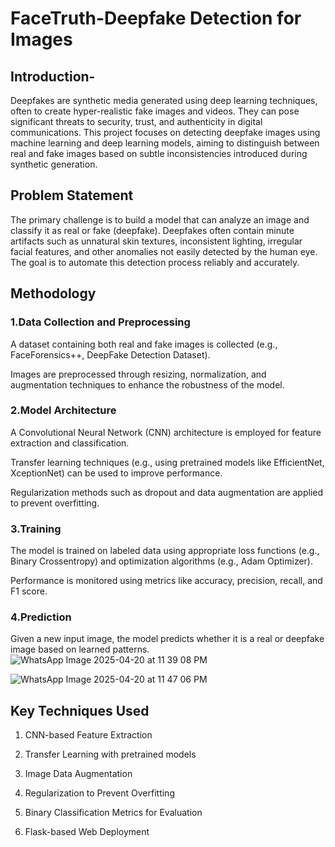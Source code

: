 # FaceTruth-Deepfake Detection for Images

## Introduction-

Deepfakes are synthetic media generated using deep learning techniques, often to create hyper-realistic fake images and videos.
They can pose significant threats to security, trust, and authenticity in digital communications.
This project focuses on detecting deepfake images using machine learning and deep learning models, aiming to distinguish between real and fake images based on subtle inconsistencies introduced during synthetic generation.

## Problem Statement
The primary challenge is to build a model that can analyze an image and classify it as real or fake (deepfake).
Deepfakes often contain minute artifacts such as unnatural skin textures, inconsistent lighting, irregular facial features, and other anomalies not easily detected by the human eye.
The goal is to automate this detection process reliably and accurately.

## Methodology
### 1.Data Collection and Preprocessing

A dataset containing both real and fake images is collected (e.g., FaceForensics++, DeepFake Detection Dataset).

Images are preprocessed through resizing, normalization, and augmentation techniques to enhance the robustness of the model.

### 2.Model Architecture

A Convolutional Neural Network (CNN) architecture is employed for feature extraction and classification.

Transfer learning techniques (e.g., using pretrained models like EfficientNet, XceptionNet) can be used to improve performance.

Regularization methods such as dropout and data augmentation are applied to prevent overfitting.

### 3.Training

The model is trained on labeled data using appropriate loss functions (e.g., Binary Crossentropy) and optimization algorithms (e.g., Adam Optimizer).

Performance is monitored using metrics like accuracy, precision, recall, and F1 score.

### 4.Prediction

Given a new input image, the model predicts whether it is a real or deepfake image based on learned patterns.
![WhatsApp Image 2025-04-20 at 11 39 08 PM](https://github.com/user-attachments/assets/c71a73fa-5bf5-44c2-accd-a6e90464d64e)

![WhatsApp Image 2025-04-20 at 11 47 06 PM](https://github.com/user-attachments/assets/36fd62b8-c61d-4a54-aa11-2e42c09256d6)


## Key Techniques Used
1. CNN-based Feature Extraction

2. Transfer Learning with pretrained models

3. Image Data Augmentation

4. Regularization to Prevent Overfitting

5. Binary Classification Metrics for Evaluation

6. Flask-based Web Deployment
